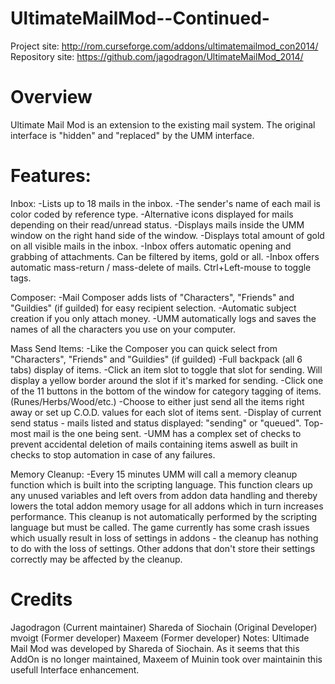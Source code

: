 UltimateMailMod--Continued-
===========================

Project site: http://rom.curseforge.com/addons/ultimatemailmod_con2014/
Repository site: https://github.com/jagodragon/UltimateMailMod_2014/

Overview
========
Ultimate Mail Mod is an extension to the existing mail system. The original interface is "hidden" and "replaced" by the UMM interface.

Features:
=========

Inbox:
 -Lists up to 18 mails in the inbox.
 -The sender's name of each mail is color coded by reference type.
 -Alternative icons displayed for mails depending on their read/unread status.
 -Displays mails inside the UMM window on the right hand side of the window.
 -Displays total amount of gold on all visible mails in the inbox.
 -Inbox offers automatic opening and grabbing of attachments. Can be filtered by items, gold or all.
 -Inbox offers automatic mass-return / mass-delete of mails. Ctrl+Left-mouse to toggle tags.

Composer:
 -Mail Composer adds lists of "Characters", "Friends" and "Guildies" (if guilded) for easy recipient selection.
 -Automatic subject creation if you only attach money.
 -UMM automatically logs and saves the names of all the characters you use on your computer.

Mass Send Items:
 -Like the Composer you can quick select from "Characters", "Friends" and "Guildies" (if guilded)
 -Full backpack (all 6 tabs) display of items.
 -Click an item slot to toggle that slot for sending. Will display a yellow border around the slot if it's marked for sending.
 -Click one of the 11 buttons in the bottom of the window for category tagging of items. (Runes/Herbs/Wood/etc.)
 -Choose to either just send all the items right away or set up C.O.D. values for each slot of items sent.
 -Display of current send status - mails listed and status displayed: "sending" or "queued". Top-most mail is the one being sent.
 -UMM has a complex set of checks to prevent accidental deletion of mails containing items aswell as built in checks to stop automation in case of any failures.

Memory Cleanup: 
-Every 15 minutes UMM will call a memory cleanup function which is built into the scripting language. This function clears up any unused variables and left overs from addon data handling and thereby lowers the total addon memory usage for all addons which in turn increases performance. This cleanup is not automatically performed by the scripting language but must be called. The game currently has some crash issues which usually result in loss of settings in addons - the cleanup has nothing to do with the loss of settings. Other addons that don't store their settings correctly may be affected by the cleanup.

Credits
=======
Jagodragon (Current maintainer)
Shareda of Siochain (Original Developer)
mvoigt (Former developer)
Maxeem (Former developer)
Notes:
Ultimade Mail Mod was developed by Shareda of Siochain. As it seems that this AddOn is no longer maintained, Maxeem of Muinin took over maintainin this usefull Interface enhancement.
